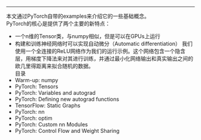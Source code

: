 

--------------------------------------------------------------------------------
 
本文通过PyTorch自带的examples来介绍它的一些基础概念。<br>
PyTorch的核心是提供了两个主要的新特点：<br>
 * 一个n维的Tensor类，与numpy相似，但是可以在GPUs上运行
 * 构建和训练神经网络时可以实现自动微分（Automatic differentiation）
我们使用一个全连接的ReLU网络作为我们的运行示例。这个网络包含一个隐含层，用梯度下降法来对其进行训练，并通过最小化网络输出和真实输出之间的欧几里得距离来拟合随机的数据。<br>
目录<br>
* Warm-up: numpy
* PyTorch: Tensors
* PyTorch: Variables and autograd
* PyTorch: Defining new autograd functions
* TensorFlow: Static Graphs
* PyTorch: nn
* PyTorch: optim
* PyTorch: Custom nn Modules
* PyTorch: Control Flow and Weight Sharing
